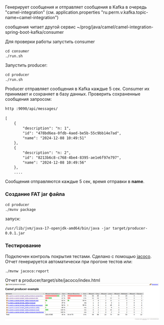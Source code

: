 Генерирует сообщения и отправляет сообщения в Kafka в очередь "camel-integration" 
(см. application.properties "ru.perm.v.kafka.topic-name=camel-integration")

сообщения читает другой сервис ~/prog/java/camel/camel-integration-spring-boot-kafka/consumer

Для проверки работы запустить consumer

````shell
cd consumer
./run.sh
````

Запустить producer:

````shell
cd producer
./run.sh
````

Producer отправляет сообщения в Kafka каждые 5 сек. Consumer их принимает и сохраняет в базу данных. Проверить сохраненные сообщения запросом:

````shell
http :9090/api/messages/

[
    {
        "description": "n: 1",
        "id": "478bd6ea-0fdb-4aed-be5b-55c9bb14e7ad",
        "name": "2024-12-08 10:49:51"
    },
    {
        "description": "n: 2",
        "id": "8213b6c8-c768-4be4-8395-ae1e6f97e797",
        "name": "2024-12-08 10:49:56"
    },
    ....
````

Сообщения отправляются каждые 5 сек, время отправки в __name__.

### Создание FAT jar файла

````shell
cd producer
./mvnv package
````

запуск:

````shell
/usr/lib/jvm/java-17-openjdk-amd64/bin/java -jar target/producer-0.0.1.jar
````

### Тестирование

Подключен контроль покрытия тестами. Сделано с помощью [jacoco](https://www.jacoco.org/jacoco/). Отчет генерируется автоматически при прогоне тестов или:

````shell
./mvnw jacoco:report
````

Отчет в producer/target/site/jacoco/index.html
![jacoco_report.png](doc/jacoco_report.png)